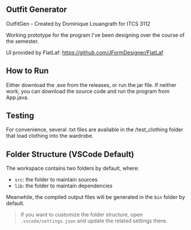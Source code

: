 ## Outfit Generator

OutfitGen - Created by Dominique Louangrath for ITCS 3112


Working prototype for the program I've been designing over the course of the semester.


UI provided by FlatLaf: https://github.com/JFormDesigner/FlatLaf


## How to Run

Either download the .exe from the releases, or run the jar file. If neither work, you can
download the source code and run the program from App.java.


## Testing

For convenience, several .txt files are available in the /test_clothing folder that load clothing into
the wardrobe.


## Folder Structure (VSCode Default)

The workspace contains two folders by default, where:

- `src`: the folder to maintain sources
- `lib`: the folder to maintain dependencies

Meanwhile, the compiled output files will be generated in the `bin` folder by default.

> If you want to customize the folder structure, open `.vscode/settings.json` and update the related settings there.
